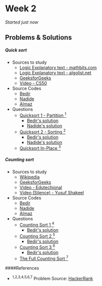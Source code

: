 # Week 2
<em>Started just now</em>

## Problems & Solutions
##### Quick sort
  - Sources to study
    - [Logic Explanatory text - mathbits.com](http://mathbits.com/MathBits/CompSci/Arrays/Quick.htm) 
    - [Logic Explanatory text - algolist.net](http://www.algolist.net/Algorithms/Sorting/Quicksort) 
    - [GeeksforGeeks](http://quiz.geeksforgeeks.org/quick-sort/)
    - [Video - CS50](https://www.youtube.com/watch?v=aQiWF4E8flQ)
  - Source Codes
    - [Bedir](https://github.com/BedirT/AlgorithmsL/blob/master/Algorithms/Sorting/qSort.cpp)
    - [Nadide]()
    - [Almaz]()
  - Questions 
    - [Quicksort 1 - Partition <sup>1</sup>](https://www.hackerrank.com/challenges/quicksort1)
      - [Bedir's solution](https://github.com/BedirT/AlgorithmsL/blob/master/Problems/HackerRank/Sorting/Quicksort%201%20-%20Partition.cpp) 
      - [Nadide's solution](https://github.com/nadide/ACM-ICPC/blob/master/problems/hackerrank/sorting/quickSort1_partition.c)
    - [Quicksort 2 - Sorting <sup>2</sup>](https://www.hackerrank.com/challenges/quicksort2)
      - [Bedir's solution](https://github.com/BedirT/AlgorithmsL/blob/master/Problems/HackerRank/Sorting/Quicksort%202%20-%20Sorting.cpp)
      - [Nadide's solution]()
    - [Quicksort In-Place <sup>3</sup>](https://www.hackerrank.com/challenges/quicksort3)

##### Counting sort
  - Sources to study
    - [Wikipedia](https://en.wikipedia.org/wiki/Counting_sort)
    - [GeeksforGeeks](http://www.geeksforgeeks.org/counting-sort/)
    - [Video - Edutechional](https://www.youtube.com/watch?v=zhDmVF_NdjM)
    - [Video (Silence) - Yusuf Shakeel](https://www.youtube.com/watch?v=TTnvXY82dtM)
  - Source Codes
    - [Bedir](https://github.com/BedirT/AlgorithmsL/blob/master/Algorithms/Sorting/countingSort.cpp)
    - [Nadide]()
    - [Almaz]()
  - Questions
    - [Counting Sort 1 <sup>4</sup>](https://www.hackerrank.com/challenges/countingsort1)
      - [Bedir's solution](https://github.com/BedirT/AlgorithmsL/blob/master/Problems/HackerRank/Sorting/Counting%20Sort%201.cpp) 
    - [Counting Sort 2 <sup>5</sup>](https://www.hackerrank.com/challenges/countingsort2)
      - [Bedir's solution](https://github.com/BedirT/AlgorithmsL/blob/master/Problems/HackerRank/Sorting/Counting%20Sort%202.cpp) 
    - [Counting Sort 3 <sup>6</sup>](https://www.hackerrank.com/challenges/countingsort3)
      - [Bedir's solution](https://github.com/BedirT/AlgorithmsL/blob/master/Problems/HackerRank/Sorting/Counting%20Sort%203.cpp) 
    - [The Full Counting Sort <sup>7</sup>](https://www.hackerrank.com/challenges/countingsort4)

####References
  - <sup>1,2,3,4,5,6,7</sup> Problem Source: [HackerRank](www.hackerrank.com)

